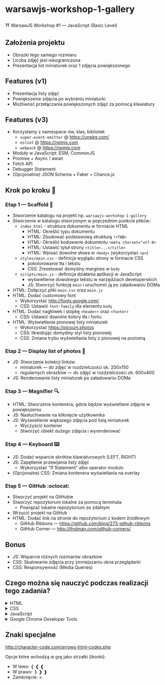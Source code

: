 # warsawjs-workshop-1-gallery

⛩️ WarsawJS Workshop #1 — JavaScript (Basic Level)

## Założenia projektu

* Obrazki tego samego rozmiaru
* Liczba zdjęć jest nieograniczona
* Prezentacja list miniaturek oraz 1 zdjęcia powiększonego

## Features (v1)

* Prezentacja listy zdjęć
* Powiększenie zdjęcia po wybraniu miniaturki
* Możliwość przełączania powiększonych zdjęć za pomocą klawiatury

## Features (v3)

* Korzystamy z namespace-ów, klas, bibliotek
    + `super-event-emitter` @ <https://unpkg.com/>
    + `eslint` @ <https://npmjs.com>
    + `webpack` @ <https://npmjs.com>
* Moduły w JavaScript: ESM, CommonJS
* Promise + Async / await
* Fetch API
* Debugger Statement
* (Opcjonalnie) JSON Schema + Faker + Chance.js

## Krok po kroku 👣

### Etap 1 — Scaffold :file_folder:

* Stworzenie katalogu na projekt np. `warsawjs-workshop-1-gallery`
* Stworzenie w katalogu stworzonym w poprzednim punkcie plików:
    + `index.html` - struktura dokumentu w formacie HTML
        - HTML: Określić typu dokumentu
        - HTML: Zbudować podstawową strukturą `!<TAB>`
        - HTML: Określić kodowanie dokumentu `<meta charset="utf-8>`
        - HTML: Ustawić tytuł strony `<title>...</title>`
        - HTML: Wpisać dowolne słowa w `<body>` (wykorzystać `<p>`)
    + `styles/main.css` - definicja wyglądu strony w formacie CSS
        - pokolorowanie tła i tekstu
        - CSS: Zresetować domyślny margines w `body`
    + `scripts/main.js` - definicja działania aplikacji w JavaScript
        - wyświetlenie dowolnego tekstu w narzędziach developerskich
        - JS: Stworzyć funkcję `main` i uruchomić ją po załadowaniu DOMa
* HTML: Dołączyć pliki `main.css` oraz `main.js`
* HTML: Dodać customowy font
    + Wykorzystać <http://fonts.google.com/>
    + CSS: Ustawić `font-family` dla elementu `body`
* HTML: Dodać nagłówek i stopkę `<header>` oraz `<footer>`
    + CSS: Ustawić dowolne kolory tła i fontu
* HTML: Wyświetlenie pionowej listy miniaturek
    + Wykorzystać <https://picsum.photos>
    + CSS: likwidując domyślny styl listy pionowej
    + CSS: Zmiana trybu wyświetlania listy z pionowej na poziomą

### Etap 2 — Display list of photos &#x1F3C3;

* JS: Stworzenie kolekcji linków
    + miniaturek — do zdjęć w rozdzielczości ok. 200x150
    + regularnych obrazków — do zdjęć w rozdzielczości ok. 600x400
* JS: Renderowanie listy miniaturek po załadowaniu DOMa

### Etap 3 — Magnifier :mag:

* HTML: Stworzenie kontenera, gdzie będzie wyświetlane zdjęcie w powiększeniu
* JS: Nasłuchiwanie na kliknięcie użytkownika
* JS: Wyświetlenie większego zdjęcia pod listą miniaturek
    + Wyczyścić kontener
    + Stworzyć obiekt dużego zdjęcia i wyrenderować

### Etap 4 — Keyboard :keyboard:

* JS: Dodać wsparcie skrótów klawiaturowych (LEFT, RIGHT)
* JS: Zapętlenie przewijania listy zdjęć
    + Wykorzystać "If Statement" albo operator modulo
* (Opcjonalne) CSS: Zmiana kontenera wyświetlania na overlay

### Etap 5 — GitHub :octocat:

* Stworzyć projekt na GitHubie
* Stworzyć repozytorium lokalne za pomocą terminala
    + Powiązać lokalne repozytorium ze zdalnym
* Wrzucić projekt na GitHub
* HTML: Dodać link na stronie do repozytorium z kodem źródłowym
    + GitHub Ribbons — <https://github.com/blog/273-github-ribbons>
    + GitHub Corner — <http://tholman.com/github-corners/>

## Bonus

* JS: Wsparcie różnych rozmiarów obrazków
* CSS: Skalowanie zdjęcia przy zmniejszaniu okna przeglądarki
* CSS: Responsywność (Media Queries)

## Czego można się nauczyć podczas realizacji tego zadania?

<details><summary>HTML</summary>

* Dlaczego nazwa pliku `index.html` jest taka specjalna
* Definicji dokumentu HTML
* Jak załączyć plik CSS oraz JavaScript
* Jak zmienić tytuł strony
* Jak wprowadzić podział w strukturze projektu na 3 warstwy
* Znaczenia znaczników

    ```text
    html, head, body, title, meta, link, script, div, header,
    h1, ul, li, a, img, main, footer, p
    ```

* Jak ustawić kodowanie dokumentu
* Jak ustawić typ pliku
* Jak dodać link do dokumentu HTML
* Korzystania z serwisów zewnętrznych do pobierania obrazków
* Jak dołączyć ładny font ze strony <http://fonts.google.com>
* Definiowania atrybutów
* Dodawania GitHub Ribbon: <https://github.com/blog/273-github-ribbons>
* Kolejności w definiowaniu elementów ma znaczenie
* Jak zdefiniować alternatywny tekst, gdy obrazek nie załaduje się
* Jak dodaje się komentarze w HTMLu

</details>

<details><summary>CSS</summary>

* Resetowanie domyślnych styli przeglądarek (`margin` dla `body`)
* Jak wybrać kolor z listy predefiniowanych w CSS
* Jak się definiuje kolory w składni RGB oraz RGBA
* Selektorów razem z specificity
* Funkcji `calc()`
* Co to jest pseudo-klasa `:hover`
* Pozycjonowanie
* Określanie marginesów i paddingów
* Typografia - zabawa z fontem
* Tworzenie listy horyzontalnej
* Określanie wymiarów kontenera
* Obcinanie elementów wystających za kontener (`overflow`)
* Dodawania obramowania do kontenerów
* Centrowanie kontenerów i tekstu
* Jak zmienić domyślny kursor myszy
* Jak dodaje się komentarze w CSS

</details>

<details><summary>JavaScript</summary>

* Definiowanie zmiennych, funkcji, klas, stałych
* Czym jest konstruktor
* Stworzenie obiektu za pomocą operatora `new`
* Co to jest DOM
* Jak tworzy się metody
* Dowiesz się co to jest API
* Jak poczekać na załadowanie DOMa
* Co to są parametry vs. argumenty
* Jak nasłuchiwać na zdarzenia UI
* Jak wspierać skróty klawiszowe
* Jak dowiedzieć się w co user kliknął
* Wzorzec: dependency injection
* Jak zarządzać klasami CSS elementów DOMa
* Metody prywatne
* Instrukcje `if` oraz `switch`
* Jak dodaje się komentarze w JavaScript

</details>

<details><summary>Google Chrome Developer Tools</summary>

* Czym są oraz w czym pomagają
* Jak "zbadać" element
* Debugowanie za pomocą metody `console.log` oraz wyrażenia `debugger`

</details>

## Znaki specjalne

<http://character-code.com/arrows-html-codes.php>

Opcje które wchodzą w grę jako strzałki (ikonki):

* W lewo: &#x276c; &#x276e; &#x2770;
* W prawo: &#x276d; &#x276f; &#x2771;
* Zamknięcie: &#xD7;
